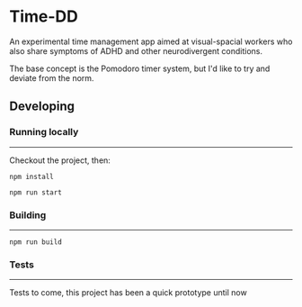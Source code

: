 # Time-DD
An experimental time management app aimed at visual-spacial workers who also share symptoms of
ADHD and other neurodivergent conditions. 

The base concept is the Pomodoro timer system, but I'd like to try and deviate from the norm.

## Developing

### Running locally
--- 

Checkout the project, then:

`npm install`

`npm run start`

### Building
--- 

`npm run build`

### Tests
--- 

Tests to come, this project has been a quick prototype until now